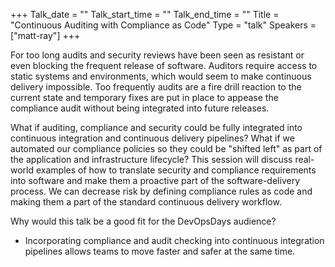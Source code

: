 +++
Talk_date = ""
Talk_start_time = ""
Talk_end_time = ""
Title = "Continuous Auditing with Compliance as Code"
Type = "talk"
Speakers = ["matt-ray"]
+++

For too long audits and security reviews have been seen as resistant or even blocking the frequent release of software. Auditors require access to static systems and environments, which would seem to make continuous delivery impossible. Too frequently audits are a fire drill reaction to the current state and temporary fixes are put in place to appease the compliance audit without being integrated into future releases.

What if auditing, compliance and security could be fully integrated into continuous integration and continuous delivery pipelines? What if we automated our compliance policies so they could be "shifted left" as part of the application and infrastructure lifecycle? This session will discuss real-world examples of how to translate security and compliance requirements into software and make them a proactive part of the software-delivery process. We can decrease risk by defining compliance rules as code and making them a part of the standard continuous delivery workflow.

Why would this talk be a good fit for the DevOpsDays audience?
* Incorporating compliance and audit checking into continuous integration pipelines allows teams to move faster and safer at the same time.

